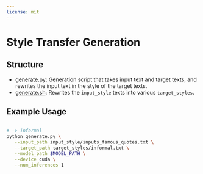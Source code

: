 ```yaml
---
license: mit
---
```


# Style Transfer Generation

## Structure

- [generate.py](generate.py): Generation script that takes input text and target texts, and rewrites the input text in the style of the target texts.
- [generate.sh](generate.sh): Rewrites the ``input_style`` texts into various ``target_styles``.

## Example Usage

```bash

# -> informal
python generate.py \
   --input_path input_style/inputs_famous_quotes.txt \
   --target_path target_styles/informal.txt \
   --model_path $MODEL_PATH \
   --device cuda \
   --num_inferences 1

```